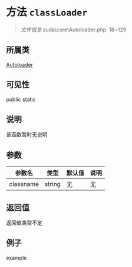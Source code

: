 # 方法 `classLoader`



> *文件信息* suda\core\Autoloader.php: 18~129

## 所属类 

[Autoloader](../Autoloader.md)

## 可见性

 public static

## 说明

该函数暂时无说明


## 参数


| 参数名 | 类型 | 默认值 | 说明 |
|--------|-----|-------|-------|
| classname |  string | 无 | 无 |



## 返回值

返回值类型不定


## 例子

example
